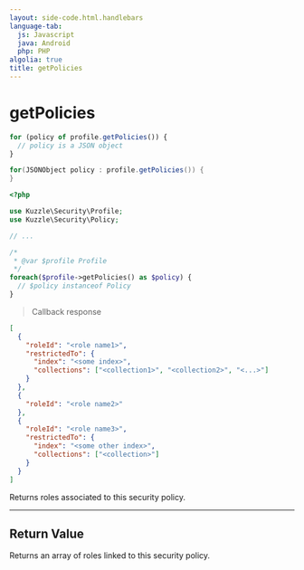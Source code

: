 ```yaml
---
layout: side-code.html.handlebars
language-tab:
  js: Javascript
  java: Android
  php: PHP
algolia: true
title: getPolicies
---
```


# getPolicies

```js
for (policy of profile.getPolicies()) {
  // policy is a JSON object
}
```

```java
for(JSONObject policy : profile.getPolicies()) {
}
```

```php
<?php

use Kuzzle\Security\Profile;
use Kuzzle\Security\Policy;

// ...

/*
 * @var $profile Profile
 */
foreach($profile->getPolicies() as $policy) {
  // $policy instanceof Policy
}
```

> Callback response

```json
[
  {
    "roleId": "<role name1>",
    "restrictedTo": {
      "index": "<some index>",
      "collections": ["<collection1>", "<collection2>", "<...>"]
    }
  },
  {
    "roleId": "<role name2>"
  },
  {
    "roleId": "<role name3>",
    "restrictedTo": {
      "index": "<some other index>",
      "collections": ["<collection>"]
    }
  }
]
```

Returns roles associated to this security policy.

---

## Return Value

Returns an array of roles linked to this security policy.
